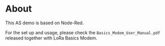 # About

This AS demo is based on Node-Red.

For the set up and usage, please check the `Basics_Modem_User_Manual.pdf`
released together with LoRa Basics Modem.
